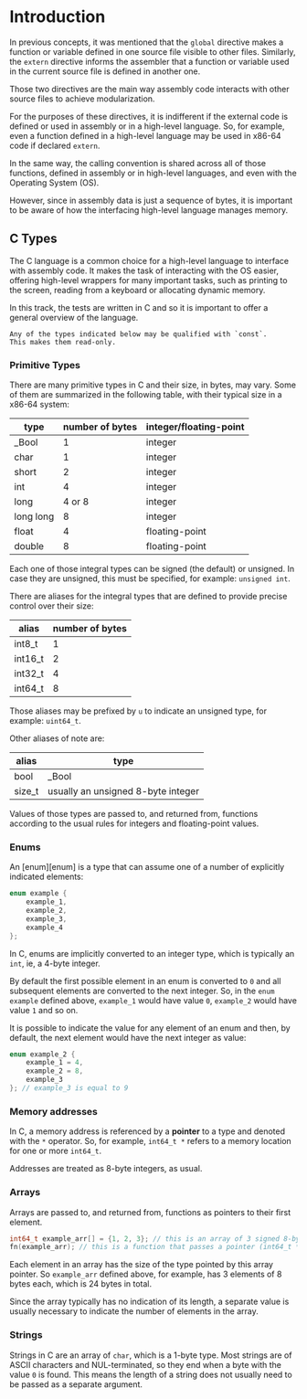# Introduction

In previous concepts, it was mentioned that the `global` directive makes a function or variable defined in one source file visible to other files.
Similarly, the `extern` directive informs the assembler that a function or variable used in the current source file is defined in another one.

Those two directives are the main way assembly code interacts with other source files to achieve modularization.

For the purposes of these directives, it is indifferent if the external code is defined or used in assembly or in a high-level language.
So, for example, even a function defined in a high-level language may be used in x86-64 code if declared `extern`.

In the same way, the calling convention is shared across all of those functions, defined in assembly or in high-level languages, and even with the Operating System (OS).

However, since in assembly data is just a sequence of bytes, it is important to be aware of how the interfacing high-level language manages memory.

## C Types

The C language is a common choice for a high-level language to interface with assembly code.
It makes the task of interacting with the OS easier, offering high-level wrappers for many important tasks, such as printing to the screen, reading from a keyboard or allocating dynamic memory.

In this track, the tests are written in C and so it is important to offer a general overview of the language.

~~~~exercism/note
Any of the types indicated below may be qualified with `const`.
This makes them read-only.
~~~~

### Primitive Types

There are many primitive types in C and their size, in bytes, may vary.
Some of them are summarized in the following table, with their typical size in a x86-64 system:

| type      | number of bytes | integer/floating-point |
|-----------|-----------------|------------------------|
| _Bool     | 1               | integer                |
| char      | 1               | integer                |
| short     | 2               | integer                |
| int       | 4               | integer                |
| long      | 4 or 8          | integer                |
| long long | 8               | integer                |
| float     | 4               | floating-point         |
| double    | 8               | floating-point         |

Each one of those integral types can be signed (the default) or unsigned.
In case they are unsigned, this must be specified, for example: `unsigned int`.

There are aliases for the integral types that are defined to provide precise control over their size:

| alias   | number of bytes |
|---------|-----------------|
| int8_t  | 1               |
| int16_t | 2               |
| int32_t | 4               |
| int64_t | 8               |

Those aliases may be prefixed by `u` to indicate an unsigned type, for example: `uint64_t`.

Other aliases of note are:

| alias  | type                                          |
|--------|-----------------------------------------------|
| bool   | _Bool                                         |
| size_t | usually an unsigned 8-byte integer            |

Values of those types are passed to, and returned from, functions according to the usual rules for integers and floating-point values.

### Enums

An [enum][enum] is a type that can assume one of a number of explicitly indicated elements:

```c
enum example {
    example_1,
    example_2,
    example_3,
    example_4
};
```

In C, enums are implicitly converted to an integer type, which is typically an `int`, ie, a 4-byte integer.

By default the first possible element in an enum is converted to `0` and all subsequent elements are converted to the next integer.
So, in the `enum example` defined above, `example_1` would have value `0`, `example_2` would have value `1` and so on.

It is possible to indicate the value for any element of an enum and then, by default, the next element would have the next integer as value:

```c
enum example_2 {
    example_1 = 4,
    example_2 = 8,
    example_3
}; // example_3 is equal to 9
```

### Memory addresses

In C, a memory address is referenced by a **pointer** to a type and denoted with the `*` operator.
So, for example, `int64_t *` refers to a memory location for one or more `int64_t`.

Addresses are treated as 8-byte integers, as usual.

### Arrays

Arrays are passed to, and returned from, functions as pointers to their first element.

```c
int64_t example_arr[] = {1, 2, 3}; // this is an array of 3 signed 8-byte integers
fn(example_arr); // this is a function that passes a pointer (int64_t *) to the beginning of the array as argument
```

Each element in an array has the size of the type pointed by this array pointer.
So `example_arr` defined above, for example, has 3 elements of 8 bytes each, which is 24 bytes in total.

Since the array typically has no indication of its length, a separate value is usually necessary to indicate the number of elements in the array.

### Strings

Strings in C are an array of `char`, which is a 1-byte type.
Most strings are of ASCII characters and NUL-terminated, so they end when a byte with the value `0` is found.
This means the length of a string does not usually need to be passed as a separate argument.
